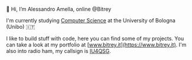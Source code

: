 👋 Hi, I’m Alessandro Amella, online @Bitrey

I'm currently studying [Computer Science](https://cs.unibo.it/) at the University of Bologna (Unibo) 🇮🇹

I like to build stuff with code, here you can find some of my projects. You can take a look at my portfolio at [www.bitrey.it](https://www.bitrey.it).
I'm also into radio ham, my callsign is [IU4QSG](https://www.qrz.com/db/IU4QSG).
